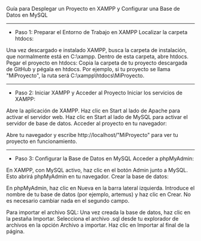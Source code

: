 Guía para Desplegar un Proyecto en XAMPP y Configurar una Base de Datos en MySQL

_________________________________________________________________________________________________________________________________________________________________________________
- Paso 1: Preparar el Entorno de Trabajo en XAMPP
Localizar la carpeta htdocs:

Una vez descargado e instalado XAMPP, busca la carpeta de instalación, que normalmente está en C:\xampp.
Dentro de esta carpeta, abre htdocs.
Pegar el proyecto en htdocs:
Copia la carpeta de tu proyecto descargada de GitHub y pégala en htdocs. Por ejemplo, si tu proyecto se llama "MiProyecto", la ruta será C:\xampp\htdocs\MiProyecto.

_________________________________________________________________________________________________________________________________________________________________________________
- Paso 2: Iniciar XAMPP y Acceder al Proyecto
Iniciar los servicios de XAMPP:

Abre la aplicación de XAMPP.
Haz clic en Start al lado de Apache para activar el servidor web.
Haz clic en Start al lado de MySQL para activar el servidor de base de datos.
Acceder al proyecto en tu navegador:

Abre tu navegador y escribe http://localhost/"MiProyecto" para ver tu proyecto en funcionamiento.


_________________________________________________________________________________________________________________________________________________________________________________
- Paso 3: Configurar la Base de Datos en MySQL
Acceder a phpMyAdmin:

En XAMPP, con MySQL activo, haz clic en el botón Admin junto a MySQL. Esto abrirá phpMyAdmin en tu navegador.
Crear la base de datos:

En phpMyAdmin, haz clic en Nueva en la barra lateral izquierda.
Introduce el nombre de tu base de datos (por ejemplo, artemus) y haz clic en Crear. No es necesario cambiar nada en el segundo campo.

Para importar el archivo SQL:
Una vez creada la base de datos, haz clic en la pestaña Importar.
Selecciona el archivo .sql desde tu explorador de archivos en la opción Archivo a importar.
Haz clic en Importar al final de la página.
